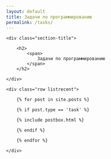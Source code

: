 ```yaml
---
layout: default
title: Задачи по программированию
permalink: /tasks/
---
```


<section class="recent-posts">

    <div class="section-title">

        <h2>
            <span>
                Задачи по программированию
            </span>
        </h2>

    </div>

    <div class="row listrecent">

        {% for post in site.posts %}

        {% if post.type == 'task' %}

        {% include postbox.html %}

        {% endif %}

        {% endfor %}

    </div>

</section>

